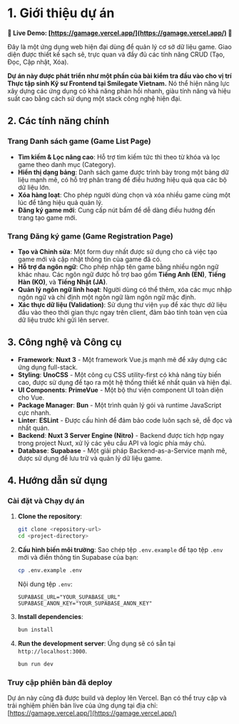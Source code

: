 # 1. Giới thiệu dự án

**🚀 Live Demo: [https://gamage.vercel.app/](https://gamage.vercel.app/) 🚀**


Đây là một ứng dụng web hiện đại dùng để quản lý cơ sở dữ liệu game. Giao diện được thiết kế sạch sẽ, trực quan và đầy đủ các tính năng CRUD (Tạo, Đọc, Cập nhật, Xóa).

**Dự án này được phát triển như một phần của bài kiểm tra đầu vào cho vị trí Thực tập sinh Kỹ sư Frontend tại Smilegate Vietnam.** Nó thể hiện năng lực xây dựng các ứng dụng có khả năng phản hồi nhanh, giàu tính năng và hiệu suất cao bằng cách sử dụng một stack công nghệ hiện đại.

## 2. Các tính năng chính

### Trang Danh sách game (Game List Page)

- **Tìm kiếm & Lọc nâng cao**: Hỗ trợ tìm kiếm tức thì theo từ khóa và lọc game theo danh mục (Category).
- **Hiển thị dạng bảng**: Danh sách game được trình bày trong một bảng dữ liệu mạnh mẽ, có hỗ trợ phân trang để điều hướng hiệu quả qua các bộ dữ liệu lớn.
- **Xóa hàng loạt**: Cho phép người dùng chọn và xóa nhiều game cùng một lúc để tăng hiệu quả quản lý.
- **Đăng ký game mới**: Cung cấp nút bấm để dễ dàng điều hướng đến trang tạo game mới.

### Trang Đăng ký game (Game Registration Page)

- **Tạo và Chỉnh sửa**: Một form duy nhất được sử dụng cho cả việc tạo game mới và cập nhật thông tin của game đã có.
- **Hỗ trợ đa ngôn ngữ**: Cho phép nhập tên game bằng nhiều ngôn ngữ khác nhau. Các ngôn ngữ được hỗ trợ bao gồm **Tiếng Anh (EN)**, **Tiếng Hàn (KO)**, và **Tiếng Nhật (JA)**.
- **Quản lý ngôn ngữ linh hoạt**: Người dùng có thể thêm, xóa các mục nhập ngôn ngữ và chỉ định một ngôn ngữ làm ngôn ngữ mặc định.
- **Xác thực dữ liệu (Validation)**: Sử dụng thư viện `yup` để xác thực dữ liệu đầu vào theo thời gian thực ngay trên client, đảm bảo tính toàn vẹn của dữ liệu trước khi gửi lên server.

## 3. Công nghệ và Công cụ

- **Framework**: **Nuxt 3** - Một framework Vue.js mạnh mẽ để xây dựng các ứng dụng full-stack.
- **Styling**: **UnoCSS** - Một công cụ CSS utility-first có khả năng tùy biến cao, được sử dụng để tạo ra một hệ thống thiết kế nhất quán và hiện đại.
- **UI Components**: **PrimeVue** - Một bộ thư viện component UI toàn diện cho Vue.
- **Package Manager**: **Bun** - Một trình quản lý gói và runtime JavaScript cực nhanh.
- **Linter**: **ESLint** - Được cấu hình để đảm bảo code luôn sạch sẽ, dễ đọc và nhất quán.
- **Backend**: **Nuxt 3 Server Engine (Nitro)** - Backend được tích hợp ngay trong project Nuxt, xử lý các yêu cầu API và logic phía máy chủ.
- **Database**: **Supabase** - Một giải pháp Backend-as-a-Service mạnh mẽ, được sử dụng để lưu trữ và quản lý dữ liệu game.

## 4. Hướng dẫn sử dụng

### Cài đặt và Chạy dự án

1.  **Clone the repository**:
    ```bash
    git clone <repository-url>
    cd <project-directory>
    ```

2.  **Cấu hình biến môi trường**:
    Sao chép tệp `.env.example` để tạo tệp `.env` mới và điền thông tin Supabase của bạn:
    ```bash
    cp .env.example .env
    ```
    Nội dung tệp `.env`:
    ```
    SUPABASE_URL="YOUR_SUPABASE_URL"
    SUPABASE_ANON_KEY="YOUR_SUPABASE_ANON_KEY"
    ```

3.  **Install dependencies**:
    ```bash
    bun install
    ```

4.  **Run the development server**:
    Ứng dụng sẽ có sẵn tại `http://localhost:3000`.
    ```bash
    bun run dev
    ```

### Truy cập phiên bản đã deploy

Dự án này cũng đã được build và deploy lên Vercel. Bạn có thể truy cập và trải nghiệm phiên bản live của ứng dụng tại địa chỉ: [https://gamage.vercel.app/](https://gamage.vercel.app/)